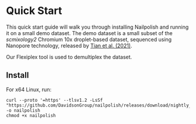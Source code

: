 # Quick Start

This quick start guide will walk you through installing Nailpolish and running it on a small demo dataset.
The demo dataset is a small subset of the _scmixology2_ Chromium 10x droplet-based dataset, sequenced using
Nanopore technology, released by [Tian et al. (2021)](https://doi.org/10.1186/s13059-021-02525-6).

Our Flexiplex tool is used to demultiplex the dataset.

## Install

For x64 Linux, run:

```shell
curl --proto '=https' --tlsv1.2 -LsSf "https://github.com/DavidsonGroup/nailpolish/releases/download/nightly_develop/nailpolish" -o nailpolish
chmod +x nailpolish
```
